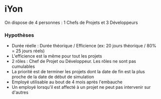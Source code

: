 # iYon

On dispose de 4 personnes : 1 Chefs de Projets et 3 Développeurs

### Hypothèses
- Durée réelle : Durée théorique / Efficience (ex: 20 jours théorique / 80% = 25 jours réels)
- L'efficience est la même pour tout les projets
- 2 rôles : Chef de Projet ou Développeur. Les rôles ne sont pas cumulables 
- La priorité est de terminer les projets dont la date de fin est la plus proche de la date de début de simulation
- Employé utilisable au bout de 4 mois après l'embauche
- Un employé lorsqu'il est affecté à un projet ne peut pas intervenir sur d'autres